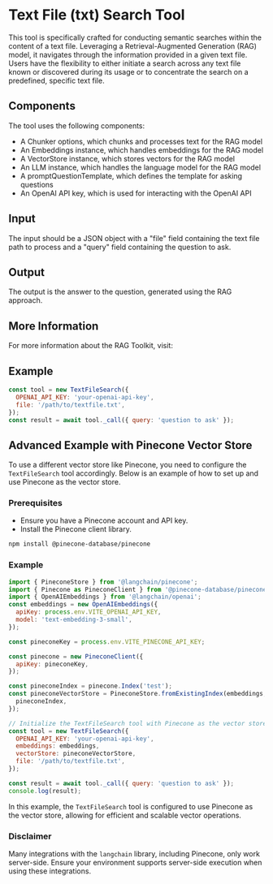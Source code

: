 # Text File (txt) Search Tool

This tool is specifically crafted for conducting semantic searches within the content of a text file. Leveraging a Retrieval-Augmented Generation (RAG) model, it navigates through the information provided in a given text file. Users have the flexibility to either initiate a search across any text file known or discovered during its usage or to concentrate the search on a predefined, specific text file.

## Components

The tool uses the following components:

- A Chunker options, which chunks and processes text for the RAG model
- An Embeddings instance, which handles embeddings for the RAG model
- A VectorStore instance, which stores vectors for the RAG model
- An LLM instance, which handles the language model for the RAG model
- A promptQuestionTemplate, which defines the template for asking questions
- An OpenAI API key, which is used for interacting with the OpenAI API

## Input

The input should be a JSON object with a "file" field containing the text file path to process and a "query" field containing the question to ask.

## Output

The output is the answer to the question, generated using the RAG approach.

## More Information

For more information about the RAG Toolkit, visit:

## Example

```javascript
const tool = new TextFileSearch({
  OPENAI_API_KEY: 'your-openai-api-key',
  file: '/path/to/textfile.txt',
});
const result = await tool._call({ query: 'question to ask' });
```

## Advanced Example with Pinecone Vector Store

To use a different vector store like Pinecone, you need to configure the `TextFileSearch` tool accordingly. Below is an example of how to set up and use Pinecone as the vector store.

### Prerequisites

- Ensure you have a Pinecone account and API key.
- Install the Pinecone client library.

```bash
npm install @pinecone-database/pinecone
```

### Example

```javascript
import { PineconeStore } from '@langchain/pinecone';
import { Pinecone as PineconeClient } from '@pinecone-database/pinecone';
import { OpenAIEmbeddings } from '@langchain/openai';
const embeddings = new OpenAIEmbeddings({
  apiKey: process.env.VITE_OPENAI_API_KEY,
  model: 'text-embedding-3-small',
});

const pineconeKey = process.env.VITE_PINECONE_API_KEY;

const pinecone = new PineconeClient({
  apiKey: pineconeKey,
});

const pineconeIndex = pinecone.Index('test');
const pineconeVectorStore = PineconeStore.fromExistingIndex(embeddings, {
  pineconeIndex,
});

// Initialize the TextFileSearch tool with Pinecone as the vector store
const tool = new TextFileSearch({
  OPENAI_API_KEY: 'your-openai-api-key',
  embeddings: embeddings,
  vectorStore: pineconeVectorStore,
  file: '/path/to/textfile.txt',
});

const result = await tool._call({ query: 'question to ask' });
console.log(result);
```

In this example, the `TextFileSearch` tool is configured to use Pinecone as the vector store, allowing for efficient and scalable vector operations.

### Disclaimer

Many integrations with the `langchain` library, including Pinecone, only work server-side. Ensure your environment supports server-side execution when using these integrations.
